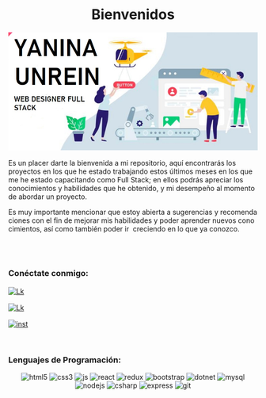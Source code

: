 <h1 align="center">Bienvenidos</h1>
<img src ="./img/presentacion.jpg" alt="Alejandra" width ="100% "height =" 30% "/>
 <p>
          Es un placer darte la bienvenida a mi repositorio, aquí encontrarás los proyectos en los que he estado trabajando estos últimos meses en los que me he estado capacitando como Full Stack; en ellos podrás apreciar los conocimientos y habilidades que he obtenido, y mi desempeño al momento de abordar un proyecto.
        </p>
        <p>
          Es muy importante mencionar que estoy abierta a sugerencias y recomendaciones con el fin de mejorar mis habilidades y poder aprender nuevos conocimientos, así como también poder ir 
          creciendo en lo que ya conozco.
        </p>

<br>
<br>
<p>
<h3 align = "left"> Conéctate conmigo: </h3>
<p align = "left">
<a href = "https://www.linkedin.com/in/yanina-unrein-719716b6/" target="blank"> <img align = "center" src = "https://img.shields.io/badge/LinkedIn-0077B5?style=for-the-badge&logo=linkedin&logoColor=white" alt = "Lk" width ="80" height="30"/> </a>

<a href = "https://www.linkedin.com/in/yanina-unrein-719716b6/" target="blank"> <img align = "center" src = "https://img.shields.io/badge/Facebook-1877F2?style=for-the-badge&logo=facebook&logoColor=white" alt = "Lk" width ="80" height="30"/> </a>

<a href = "https://www.facebook.com/yaani.unrein/" target ="blank"> 
<img align = "center" src="https://img.shields.io/badge/Instagram-E4405F?style=for-the-badge&logo=instagram&logoColor=white" alt = "inst" width ="80" height="30" /> </a>
</p>
<br>
<h3 align = "left"> Lenguajes de Programación: </h3>
<p align = "center"> 
<img src = "https://img.shields.io/badge/HTML5-E34F26?style=for-the-badge&logo=html5&logoColor=white" alt ="html5 "width =" 80 "height ="30 "/> 
<img src = "https://img.shields.io/badge/CSS3-1572B6?style=for-the-badge&logo=css3&logoColor=white" alt =" css3" width ="80" height="30"/> 
<img src ="https://img.shields.io/badge/JavaScript-F7DF1E?style=for-the-badge&logo=javascript&logoColor=black" alt ="js "width =" 80 "height ="30 "/>
<img src ="https://img.shields.io/badge/React-20232A?style=for-the-badge&logo=react&logoColor=61DAFB" alt =" react "width ="80" height="30"/> 
<img src ="https://img.shields.io/badge/Redux-593D88?style=for-the-badge&logo=redux&logoColor=white" alt =" redux "width ="80" height="30"/> 
<img src ="https://img.shields.io/badge/Bootstrap-563D7C?style=for-the-badge&logo=bootstrap&logoColor=white" alt ="bootstrap" width ="80" height="30"/>
<img src ="https://img.shields.io/badge/.NET-5C2D91?style=for-the-badge&logo=.net&logoColor=white" alt ="dotnet"  width ="80" height="30"/>
<img src ="https://img.shields.io/badge/MySQL-00000F?style=for-the-badge&logo=mysql&logoColor=white" alt ="mysql" width ="80" height="30" />
<img src = "https://img.shields.io/badge/Node.js-43853D?style=for-the-badge&logo=node.js&logoColor=white" alt =" nodejs "width ="80" height="30"/>
<img src ="https://img.shields.io/badge/C%23-239120?style=for-the-badge&logo=c-sharp&logoColor=white" alt ="csharp" width ="80" height="30"/>
<img src = "https://img.shields.io/badge/Express.js-404D59?style=for-the-badge" alt =" express "width ="80" height="30"/>
<img src ="https://img.shields.io/badge/GitHub-100000?style=for-the-badge&logo=github&logoColor=white" alt =" git" width ="80" height="30"/>
</p>


